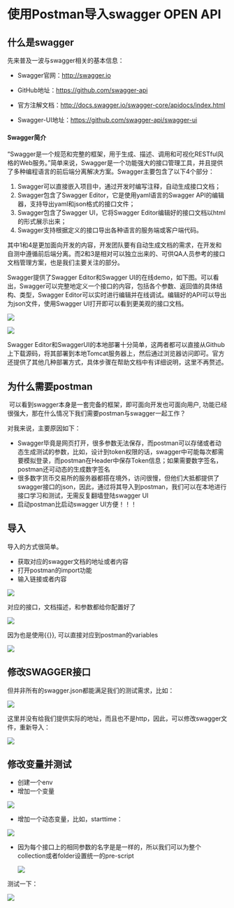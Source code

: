 # 使用Postman导入swagger OPEN API

## 什么是swagger

先来普及一波与swagger相关的基本信息：

- Swagger官网：http://swagger.io


- GitHub地址：https://github.com/swagger-api


- 官方注解文档：http://docs.swagger.io/swagger-core/apidocs/index.html


- Swagger-UI地址：https://github.com/swagger-api/swagger-ui

#### Swagger简介

“Swagger是一个规范和完整的框架，用于生成、描述、调用和可视化RESTful风格的Web服务。”简单来说，Swagger是一个功能强大的接口管理工具，并且提供了多种编程语言的前后端分离解决方案。Swagger主要包含了以下4个部分：

1. Swagger可以直接嵌入项目中，通过开发时编写注释，自动生成接口文档；
2. Swagger包含了Swagger Editor，它是使用yaml语言的Swagger API的编辑器，支持导出yaml和json格式的接口文件；
3. Swagger包含了Swagger UI，它将Swagger Editor编辑好的接口文档以html的形式展示出来；
4. Swagger支持根据定义的接口导出各种语言的服务端或客户端代码。

​		其中1和4是更加面向开发的内容，开发团队要有自动生成文档的需求，在开发和自测中遵循前后端分离。而2和3是相对可以独立出来的、可供QA人员参考的接口文档管理方案，也是我们主要关注的部分。

Swagger提供了Swagger
		Editor和Swagger UI的在线demo，如下图。可以看出，Swagger可以完整地定义一个接口的内容，包括各个参数、返回值的具体结构、类型，Swagger
		Editor可以实时进行编辑并在线调试。编辑好的API可以导出为json文件，使用Swagger UI打开即可以看到更美观的接口文档。

![](.\img\20190425103706466.png)

![](.\img\20190425103718802.png)

Swagger Editor和SwaggerUI的本地部署十分简单，这两者都可以直接从Github上下载源码，将其部署到本地Tomcat服务器上，然后通过浏览器访问即可。官方还提供了其他几种部署方式，具体步骤在帮助文档中有详细说明，这里不再赘述。

## 为什么需要postman

​		可以看到swagger本身是一套完备的框架，即可面向开发也可面向用户, 功能已经很强大，那在什么情况下我们需要postman与swagger一起工作？

对我来说，主要原因如下：

- Swagger毕竟是网页打开，很多参数无法保存，而postman可以存储或者动态生成测试的参数，比如，设计到token权限的话，swagger中可能每次都需要模拟登录，而postman在Header中保存Token信息；如果需要数字签名，postman还可动态的生成数字签名
- 很多数字货币交易所的服务器都搭在境外，访问很慢，但他们大抵都提供了swagger接口的json，因此，通过将其导入到postman，我们可以在本地进行接口学习和测试，无需反复翻墙登陆swagger UI
- 启动postman比启动swagger UI方便！！！

## 导入

导入的方式很简单。

- 获取对应的swagger文档的地址或者内容
- 打开postman的import功能
- 输入链接或者内容

![](.\img\20190425105043562.gif)

对应的接口，文档描述，和参数都给你配置好了

![](.\img\2019042510530259.png)

因为也是使用{{}}, 可以直接对应到postman的variables

![](.\img\20190425105318823.png)

## 修改SWAGGER接口

但并非所有的swagger.json都能满足我们的测试需求，比如：

![](.\img\20190425105513445.png)

这里并没有给我们提供实际的地址，而且也不是http，因此，可以修改swagger文件，重新导入：

![](.\img\20190425110737674.gif)

## 修改变量并测试

- 创建一个env
- 增加一个变量

![](.\img\20190425111121897.png)

- 增加一个动态变量，比如，starttime：

![](.\img\20190425113157723.png)

- 因为每个接口上的相同参数的名字是是一样的，所以我们可以为整个collection或者folder设置统一的pre-script

  ![](.\img\20190425123740942.png)

测试一下：

![](.\img\20190425124139167.gif)